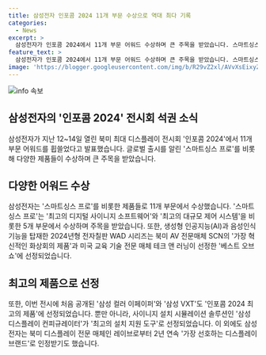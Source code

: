 ```yaml
---
title: 삼성전자 인포콤 2024 11개 부문 수상으로 역대 최다 기록
categories:
  - News
excerpt: >
  삼성전자가 인포콤 2024에서 11개 부문 어워드 수상하며 큰 주목을 받았습니다. 스마트싱스 프로가 5개 부문에서 수상하며 특히 주목을 끌었고, 새로 공개된 기술과 제품들도 인정을 받았습니다. 삼성전자는 레이브로부터 2년 연속 가장 선호하는 디스플레이 브랜드로 선정되는 영예를 안았습니다. (사진=삼성전자 제공)
feature_text: >
  삼성전자가 인포콤 2024에서 11개 부문 어워드 수상하며 큰 주목을 받았습니다. 스마트싱스 프로가 5개 부문에서 수상하며 특히 주목을 끌었고, 새로 공개된 기술과 제품들도 인정을 받았습니다. 삼성전자는 레이브로부터 2년 연속 가장 선호하는 디스플레이 브랜드로 선정되는 영예를 안았습니다. (사진=삼성전자 제공)
image: 'https://blogger.googleusercontent.com/img/b/R29vZ2xl/AVvXsEixyZcFfHzMRdzZMjFBmAUKJYCLCGyLL1o632UiGVXcaFdKo_bkvkuCioo0uUKlGfBVcT3P84aROyZIXSBEx3Aw5nCQ3pTgDom1WDC4m8eifvWiAmWEEVb4x6G_l8C0QH225ldMjyaFvpxGEBGNO37VmDTDMHGhJPq73UglMfDca1-0aw/s1600/blogspot.png'
---
```


<p><img src="https://blogger.googleusercontent.com/img/b/R29vZ2xl/AVvXsEixyZcFfHzMRdzZMjFBmAUKJYCLCGyLL1o632UiGVXcaFdKo_bkvkuCioo0uUKlGfBVcT3P84aROyZIXSBEx3Aw5nCQ3pTgDom1WDC4m8eifvWiAmWEEVb4x6G_l8C0QH225ldMjyaFvpxGEBGNO37VmDTDMHGhJPq73UglMfDca1-0aw/s1600/blogspot.png" alt="info 속보" /></p>

<h2 data-ke-size="size26">삼성전자의 '인포콤 2024' 전시회 석권 소식</h2>

<p data-ke-size="size16">삼성전자가 지난 12~14일 열린 북미 최대 디스플레이 전시회 '인포콤 2024'에서 11개 부문 어워드를 휩쓸었다고 발표했습니다. 글로벌 출시를 알린 '스마트싱스 프로'를 비롯해 다양한 제품들이 수상하며 큰 주목을 받았습니다.</p>

<h2 data-ke-size="size25">다양한 어워드 수상</h2>

<p data-ke-size="size16">삼성전자는 '스마트싱스 프로'를 비롯한 제품들로 11개 부문에서 수상했습니다. '스마트싱스 프로'는 '최고의 디지털 사이니지 소프트웨어'와 '최고의 대규모 제어 시스템'을 비롯한 5개 부문에서 수상하며 주목을 받았습니다. 또한, 생성형 인공지능(AI)과 음성인식 기능을 탑재한 2024년형 전자칠판 WAD 시리즈는 북미 AV 전문매체 SCN의 '가장 혁신적인 화상회의 제품'과 미국 교육 기술 전문 매체 테크 앤 러닝이 선정한 '베스트 오브 쇼'에 선정되었습니다.</p>

<h2 data-ke-size="size25">최고의 제품으로 선정</h2>

<p data-ke-size="size16">또한, 이번 전시에 처음 공개된 '삼성 컬러 이페이퍼'와 '삼성 VXT'도 '인포콤 2024 최고의 제품'에 선정되었습니다. 뿐만 아니라, 사이니지 설치 시뮬레이션 솔루션인 '삼성 디스플레이 컨피규레이터'가 '최고의 설치 지원 도구'로 선정되었습니다. 이 외에도 삼성전자는 북미 디스플레이 전문 매체인 레이브로부터 2년 연속 '가장 선호하는 디스플레이 브랜드'로 인정받기도 했습니다.</p>

